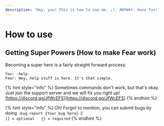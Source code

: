 ```yaml
---
description: 'Hey, you! This is how to use me. ;). ANYWAY. Have fun!'
---
```


# How to use

## Getting Super Powers \(How to make Fear work\)

Becoming a super hero is a fairly straight forward process:

```
You: -help
Fear: Hey, help stuff is here. It's that simple.
```

{% hint style="info" %}
 Sometimes commands don't work, but that's okay. Just join the support server and we will fix you right up!  
[https://discord.gg/JfWcEFS](https://discord.gg/JfWcEFS)
{% endhint %}

{% hint style="info" %}
Oh! Forgot to mention, you can submit bugs by doing `-bug-report {Your bug here}` :\)  
`[] = optional  
{} = required`
{% endhint %}

